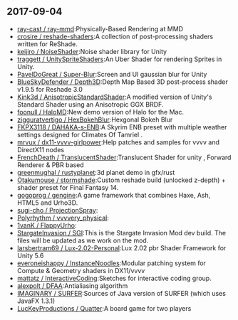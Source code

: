 ## 2017-09-04

* [ray-cast / ray-mmd](https://github.com/ray-cast/ray-mmd):Physically-Based Rendering at MMD
* [crosire / reshade-shaders](https://github.com/crosire/reshade-shaders):A collection of post-processing shaders written for ReShade.
* [keijiro / NoiseShader](https://github.com/keijiro/NoiseShader):Noise shader library for Unity
* [traggett / UnitySpriteShaders](https://github.com/traggett/UnitySpriteShaders):An Uber Shader for rendering Sprites in Unity.
* [PavelDoGreat / Super-Blur](https://github.com/PavelDoGreat/Super-Blur):Screen and UI gaussian blur for Unity
* [BlueSkyDefender / Depth3D](https://github.com/BlueSkyDefender/Depth3D):Depth Map Based 3D post-process shader v1.9.5 for Reshade 3.0
* [Kink3d / AnisotropicStandardShader](https://github.com/Kink3d/AnisotropicStandardShader):A modified version of Unity's Standard Shader using an Anisotropic GGX BRDF.
* [foonull / HaloMD](https://github.com/foonull/HaloMD):New demo version of Halo for the Mac.
* [zigguratvertigo / HexBokehBlur](https://github.com/zigguratvertigo/HexBokehBlur):Hexgonal Bokeh Blur
* [FKPX3118 / DAHAKA-s-ENB](https://github.com/FKPX3118/DAHAKA-s-ENB):A Skyrim ENB preset with multiple weather settings designed for Climates Of Tamriel .
* [mrvux / dx11-vvvv-girlpower](https://github.com/mrvux/dx11-vvvv-girlpower):Help patches and samples for vvvv and DirectX11 nodes
* [FrenchDeath / TranslucentShader](https://github.com/FrenchDeath/TranslucentShader):Translucent Shader for unity , Forward Renderer & PBR based
* [greenmughal / rustyplanet](https://github.com/greenmughal/rustyplanet):3d planet demo in gfx/rust
* [Otakumouse / stormshade](https://github.com/Otakumouse/stormshade):Custom reshade build (unlocked z-depth) + shader preset for Final Fantasy 14.
* [gogoprog / gengine](https://github.com/gogoprog/gengine):A game framework that combines Haxe, Ash, HTML5 and Urho3D.
* [sugi-cho / ProjectionSpray](https://github.com/sugi-cho/ProjectionSpray):
* [Polyrhythm / vvvvery_physical](https://github.com/Polyrhythm/vvvvery_physical):
* [1vanK / FlappyUrho](https://github.com/1vanK/FlappyUrho):
* [StargateInvasion / SGI](https://github.com/StargateInvasion/SGI):This is the Stargate Invasion Mod dev build. The files will be updated as we work on the mod.
* [larsbertram69 / Lux-2.02-Personal](https://github.com/larsbertram69/Lux-2.02-Personal):Lux 2.02 pbr Shader Framework for Unity 5.6
* [everoneishappy / InstanceNoodles](https://github.com/everoneishappy/InstanceNoodles):Modular patching system for Compute & Geometry shaders in DX11/vvvv
* [mattatz / InteractiveCoding](https://github.com/mattatz/InteractiveCoding):Sketches for interactive coding group.
* [alexpolt / DFAA](https://github.com/alexpolt/DFAA):Antialiasing algorithm
* [IMAGINARY / SURFER](https://github.com/IMAGINARY/SURFER):Sources of Java version of SURFER (which uses JavaFX 1.3.1)
* [LucKeyProductions / Quatter](https://github.com/LucKeyProductions/Quatter):A board game for two players
